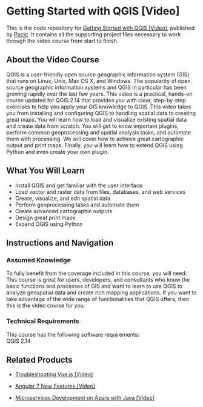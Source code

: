 # Getting Started with QGIS [Video]
This is the code repository for [Getting Started with QGIS [Video]](https://www.packtpub.com/application-development/getting-started-qgis-video-0?utm_source=github&utm_medium=repository&utm_campaign=9781788397049), published by [Packt](https://www.packtpub.com/?utm_source=github). It contains all the supporting project files necessary to work through the video course from start to finish.
## About the Video Course
QGIS is a user-friendly open source geographic information system (GIS) that runs on Linux, Unix, Mac OS X, and Windows. The popularity of open source geographic information systems and QGIS in particular has been growing rapidly over the last few years. This video is a practical, hands-on course updated for QGIS 2.14 that provides you with clear, step-by-step exercises to help you apply your GIS knowledge to QGIS. 
This video takes you from installing and configuring QGIS to handling spatial data to creating great maps. You will learn how to load and visualize existing spatial data and create data from scratch. You will get to know important plugins, perform common geoprocessing and spatial analysis tasks, and automate them with processing. We will cover how to achieve great cartographic output and print maps. Finally, you will learn how to extend QGIS using Python and even create your own plugin.

<H2>What You Will Learn</H2>
<DIV class=book-info-will-learn-text>
<UL>
<LI>Install QGIS and get familiar with the user interface 
<LI>Load vector and raster data from files, databases, and web services 
<LI>Create, visualize, and edit spatial data 
<LI>Perform geoprocessing tasks and automate them 
<LI>Create advanced cartographic outputs 
<LI>Design great print maps 
<LI>Expand QGIS using Python </LI></UL></DIV>

## Instructions and Navigation
### Assumed Knowledge
To fully benefit from the coverage included in this course, you will need:<br/>
This course is great for users, developers, and consultants who know the basic functions and processes of GIS and want to learn to use QGIS to analyze geospatial data and create rich mapping applications. If you want to take advantage of the wide range of functionalities that QGIS offers, then this is the video course for you.
### Technical Requirements
This course has the following software requirements:<br/>
QGIS 2.14

## Related Products
* [Troubleshooting Vue.js [Video]](https://www.packtpub.com/application-development/troubleshooting-vuejs-video?utm_source=github&utm_medium=repository&utm_campaign=9781788993531)

* [Angular 7 New Features [Video]](https://www.packtpub.com/web-development/angular-7-new-features-video?utm_source=github&utm_medium=repository&utm_campaign=9781789619683)

* [Microservices Development on Azure with Java [Video]](https://www.packtpub.com/virtualization-and-cloud/microservices-development-azure-java-video?utm_source=github&utm_medium=repository&utm_campaign=9781789808858)

